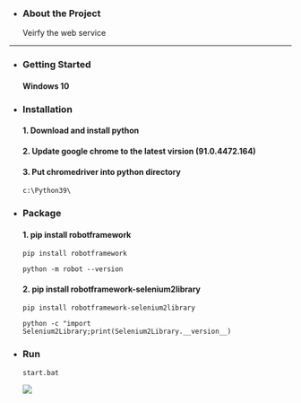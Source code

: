 * ### About the Project

	Veirfy the web service

---
* ### Getting Started
	#### Windows 10

+ ### Installation
  	#### 1. Download and install python
	#### 2. Update google chrome to the latest virsion (91.0.4472.164)
	#### 3. Put chromedriver into python directory
	`c:\Python39\`
+ ### Package
	#### 1. pip install robotframework
	`pip install robotframework`
	
	`python -m robot --version`
	#### 2. pip install robotframework-selenium2library
	`pip install robotframework-selenium2library`
	
	`python -c "import Selenium2Library;print(Selenium2Library.__version__)`
	

* ### Run
	`start.bat`
	
	<img src="./record.gif" style="zoom:100%" />

